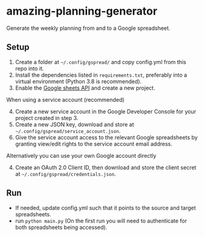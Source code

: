 # amazing-planning-generator
Generate the weekly planning from and to a Google spreadsheet.

## Setup
1. Create a folder at `~/.config/gspread/` and copy config.yml from this repo into it.
2. Install the dependencies listed in `requirements.txt`, preferably into a virtual environment (Python 3.8 is recommended).
3. Enable the [Google sheets API](https://developers.google.com/sheets/api/quickstart/python) and create a new project.

When using a service account (recommended)

4. Create a new service account in the Google Developer Console for your project created in step 3.
5. Create a new JSON key, download and store at `~/.config/gspread/service_account.json`.
6. Give the service account access to the relevant Google spreadsheets by granting view/edit rights to the service account email address.

Alternatively you can use your own Google account directly

4. Create an OAuth 2.0 Client ID, then download and store the client secret at `~/.config/gspread/credentials.json`.

## Run
- If needed, update config.yml such that it points to the source and target spreadsheets.
- run ```python main.py``` (On the first run you will need to authenticate for both spreadsheets being accessed).
